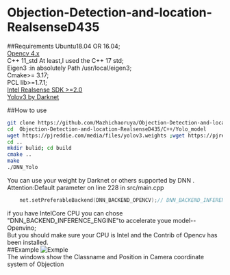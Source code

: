 # Objection-Detection-and-location-RealsenseD435

##Requirements
Ubuntu18.04 OR 16.04;<br>
[Opencv 4.x](https://github.com/opencv/opencv.git)<br>
C++ 11_std At least,I used the C++ 17 std;<br>
Eigen3 :in absolutely Path /usr/local/eigen3;<br>
Cmake>= 3.17;<br>
PCL lib>=1.7.1;<br>
[Intel Realsense SDK >=2.0 ](https://github.com/IntelRealSense/librealsense.git)<br>
[Yolov3 by Darknet](https://pjreddie.com/darknet/yolo/)<br>

##How to use
```Bash
git clone https://github.com/Mazhichaoruya/Objection-Detection-and-location-RealsenseD435.git
cd  Objection-Detection-and-location-RealsenseD435/C++/Yolo_model
wget https://pjreddie.com/media/files/yolov3.weights ;wget https://pjreddie.com/media/files/yolov3-tiny.weights
cd ..
mkdir bulid; cd build
cmake ..
make
./DNN_Yolo
```
You can use your weight by Darknet or others supported by DNN .<br>
Attention:Default parameter on line 228 in src/main.cpp<br>
```cpp
    net.setPreferableBackend(DNN_BACKEND_OPENCV);// DNN_BACKEND_INFERENCE_ENGINE 
```
if you have IntelCore CPU you can chose "DNN_BACKEND_INFERENCE_ENGINE"to accelerate youe model--Openvino;<br>
But you should make sure your CPU is Intel and the Contrib of Opencv has been installed.<br>
##Example
![Exmple](https://github.com/Mazhichaoruya/Objection-Detection-and-location-RealsenseD435/C++/output.gif)   <br>
The windows show the Classname and Position in Camera coordinate system of Objection
